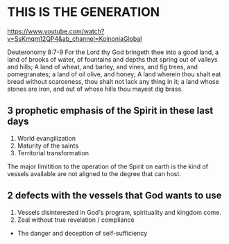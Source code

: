 # THIS IS THE GENERATION
https://www.youtube.com/watch?v=SsKmqm12QP4&ab_channel=KoinoniaGlobal

Deuteronomy 8:7-9 For the Lord thy God bringeth thee into a good land, a land of brooks of water, of fountains and depths that spring out of valleys and hills;
A land of wheat, and barley, and vines, and fig trees, and pomegranates; a land of oil olive, and honey;
A land wherein thou shalt eat bread without scarceness, thou shalt not lack any thing in it; a land whose stones are iron, and out of whose hills thou mayest dig brass.

## 3 prophetic emphasis of the Spirit in these last days
1. World evangilization
2. Maturity of the saints
3. Territorial transformation

The major limitition to the operation of the Spirit on earth is the kind of vessels available are not aligned to the degree that can host.

## 2 defects with the vessels that God wants to use
1. Vessels disinterested in God's program, spirituality and kingdom come.
2. Zeal without true revelation / compliance
- The danger and deception of self-sufficiency
